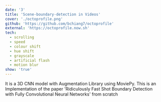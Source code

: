 ```yaml
---
date: '3'
title: 'Scene-boundary-detection in Videos'
cover: './octoprofile.png'
github: 'https://github.com/bchiang7/octoprofile'
external: 'https://octoprofile.now.sh'
tech:
  - scrolling
  - speed
  - colour shift
  - hue shift
  - grayscale
  - artificial flash
  - motion blur
show: 'true'
---
```


It is a 3D CNN model with Augmentation Library using MoviePy.
This is an Implementation of the paper 'Ridiculously Fast Shot Boundary
Detection with Fully Convolutional Neural Networks' from
scratch
